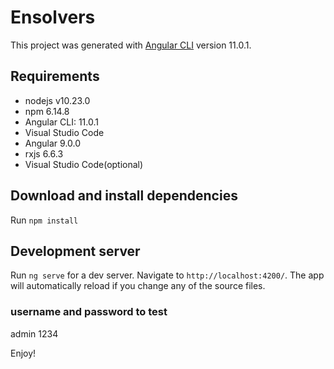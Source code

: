 # Ensolvers

This project was generated with [Angular CLI](https://github.com/angular/angular-cli) version 11.0.1.

## Requirements
* nodejs v10.23.0
* npm 6.14.8
* Angular CLI: 11.0.1
* Visual Studio Code
* Angular 9.0.0
* rxjs 6.6.3
* Visual Studio Code(optional)


## Download and install dependencies

Run `npm install`

## Development server

Run `ng serve` for a dev server. Navigate to `http://localhost:4200/`. The app will automatically reload if you change any of the source files.



### username and password to test
admin
1234


Enjoy!




